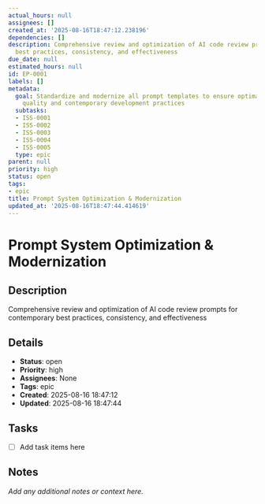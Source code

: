 ```yaml
---
actual_hours: null
assignees: []
created_at: '2025-08-16T18:47:12.238196'
dependencies: []
description: Comprehensive review and optimization of AI code review prompts for contemporary
  best practices, consistency, and effectiveness
due_date: null
estimated_hours: null
id: EP-0001
labels: []
metadata:
  goal: Standardize and modernize all prompt templates to ensure optimal AI review
    quality and contemporary development practices
  subtasks:
  - ISS-0001
  - ISS-0002
  - ISS-0003
  - ISS-0004
  - ISS-0005
  type: epic
parent: null
priority: high
status: open
tags:
- epic
title: Prompt System Optimization & Modernization
updated_at: '2025-08-16T18:47:44.414619'
---
```


# Prompt System Optimization & Modernization

## Description
Comprehensive review and optimization of AI code review prompts for contemporary best practices, consistency, and effectiveness

## Details
- **Status**: open
- **Priority**: high
- **Assignees**: None
- **Tags**: epic
- **Created**: 2025-08-16 18:47:12
- **Updated**: 2025-08-16 18:47:44

## Tasks
- [ ] Add task items here

## Notes
_Add any additional notes or context here._
